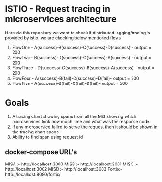 # ISTIO - Request tracing in microservices architecture

Here via this repository we want to check if distributed logging/tracing is provided by istio. we are checking below mentioned flows

1. FlowOne - A(success)-B(success)-C(success)-D(success) - output = 200
2. FlowTwo - B(success)-D(success)-C(success)-A(success) - output = 200
3. FlowThree - D(success)-C(success)-B(success)-A(success) - output = 200
4. FlowFour - A(success)-B(fail)-C(success)-D(fail)- output = 200
5. FlowFive - A(success)-B(fail)-C(fail)-D(fail)- output = 500

# Goals
1. A tracing chart showing spans from all the MiS showing which microservices took how much time and what was the response code.
2. If any microservice failed to serve the request then it should be shown in the tracing chart spans.
3. Ability to find span using request id

## docker-compose URL's
MISA :- http://localhost:3000
MISB :- http://localhost:3001
MISC :- http://localhost:3002
MISD :- http://localhost:3003
Fortio:- http://localhost:8080/fortio/

